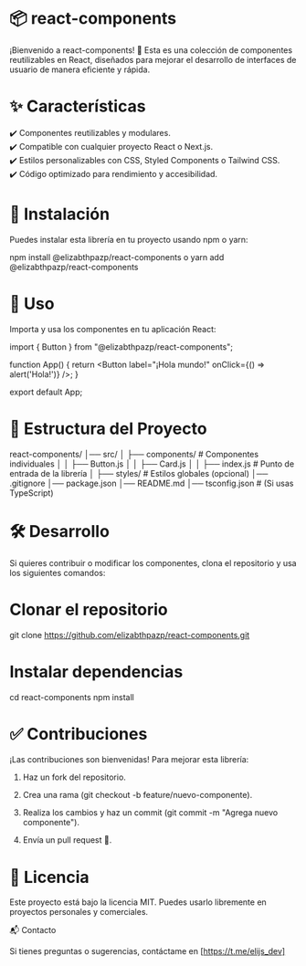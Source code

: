 # 📦 react-components

¡Bienvenido a react-components! 
🚀 Esta es una colección de componentes reutilizables en React, diseñados para mejorar el desarrollo de interfaces de usuario de manera eficiente y rápida.

# ✨ Características

 ✔️ Componentes reutilizables y modulares.  
 ✔️ Compatible con cualquier proyecto React o Next.js.  
 ✔️ Estilos personalizables con CSS, Styled Components o Tailwind CSS.  
 ✔️ Código optimizado para rendimiento y accesibilidad.  

# 📌 Instalación

Puedes instalar esta librería en tu proyecto usando npm o yarn:

npm install @elizabthpazp/react-components
o
yarn add @elizabthpazp/react-components

# 🚀 Uso

Importa y usa los componentes en tu aplicación React:

import { Button } from "@elizabthpazp/react-components";

function App() {
  return <Button label="¡Hola mundo!" onClick={() => alert('Hola!')} />;
}

export default App;

# 📂 Estructura del Proyecto

react-components/
│── src/
│   ├── components/ # Componentes individuales
│   │   ├── Button.js
│   │   ├── Card.js
│   │   ├── index.js    # Punto de entrada de la librería
│   ├── styles/         # Estilos globales (opcional)
│── .gitignore
│── package.json
│── README.md
│── tsconfig.json       # (Si usas TypeScript)

# 🛠️ Desarrollo

Si quieres contribuir o modificar los componentes, clona el repositorio y usa los siguientes comandos:

# Clonar el repositorio
git clone https://github.com/elizabthpazp/react-components.git  

# Instalar dependencias
cd react-components
npm install

# ✅ Contribuciones

¡Las contribuciones son bienvenidas! Para mejorar esta librería:

1. Haz un fork del repositorio.

2. Crea una rama (git checkout -b feature/nuevo-componente).

3. Realiza los cambios y haz un commit (git commit -m "Agrega nuevo componente").

4. Envía un pull request 🚀.



# 📜 Licencia

Este proyecto está bajo la licencia MIT. Puedes usarlo libremente en proyectos personales y comerciales.

📬 Contacto

Si tienes preguntas o sugerencias, contáctame en [https://t.me/elijs_dev]

